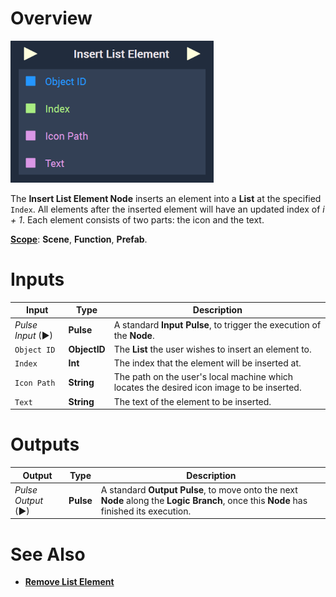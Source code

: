 # Overview

![The Insert List Element Node.](../../../.gitbook/assets/insertlistelementnode.png)

The **Insert List Element Node** inserts an element into a **List** at the specified `Index`. All elements after the inserted element will have an updated index of *i + 1*. Each element consists of two parts: the icon and the text. 


[**Scope**](../../overview.md#scopes): **Scene**, **Function**, **Prefab**.


# Inputs

|Input|Type|Description|
|---|---|---|
|*Pulse Input* (►)|**Pulse**|A standard **Input Pulse**, to trigger the execution of the **Node**.|
|`Object ID`|**ObjectID**|The **List** the user wishes to insert an element to.|
|`Index`|**Int**|The index that the element will be inserted at.|
|`Icon Path`|**String**|The path on the user's local machine which locates the desired icon image to be inserted.|
|`Text`|**String**|The text of the element to be inserted.|

# Outputs

|Output|Type|Description|
|---|---|---|
|*Pulse Output* (►)|**Pulse**|A standard **Output Pulse**, to move onto the next **Node** along the **Logic Branch**, once this **Node** has finished its execution.|

# See Also

* [**Remove List Element**](removelistelement.md)

